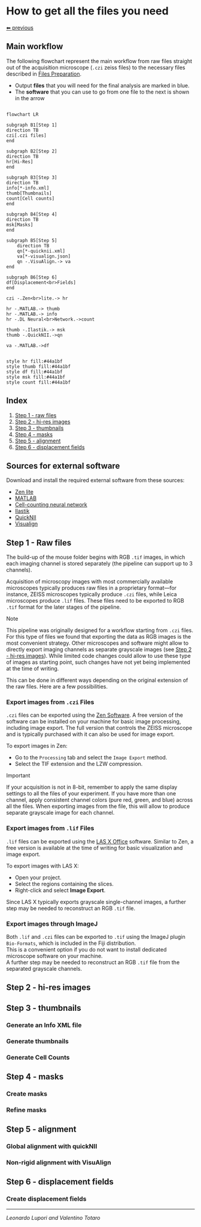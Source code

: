 # How to get all the files you need

[⬅ previous](02_filesPreparation.md)

## Main workflow

The following flowchart represent the main workflow from raw files straight out of the acquisition microscope (`.czi` zeiss files) to the necessary files described in [Files Preparation](02_filesPreparation.md).

- Output **files** that you will need for the final analysis are marked in blue.
- The **software** that you can use to go from one file to the next is shown in the arrow

```mermaid

flowchart LR

subgraph B1[Step 1]
direction TB
czi[.czi files]
end

subgraph B2[Step 2]
direction TB
hr[Hi-Res]
end

subgraph B3[Step 3]
direction TB
info[*-info.xml]
thumb[Thumbnails]
count[Cell counts]
end

subgraph B4[Step 4]
direction TB
msk[Masks]
end

subgraph B5[Step 5]
    direction TB
    qn[*-quicknii.xml]
    va[*-visualign.json]
    qn -.VisuAlign.-> va
end

subgraph B6[Step 6]
df[Displacement<br>Fields]
end

czi -.Zen<br>lite.-> hr

hr -.MATLAB.-> thumb
hr -.MATLAB.-> info
hr -.DL Neural<br>Network.->count

thumb -.Ilastik.-> msk
thumb -.QuickNII.->qn

va -.MATLAB.->df


style hr fill:#44a1bf
style thumb fill:#44a1bf
style df fill:#44a1bf
style msk fill:#44a1bf
style count fill:#44a1bf

```

## Index

1. [Step 1 - raw files](#step-1---raw-files)
2. [Step 2 - hi-res images](#step-2---hi-res-images)
3. [Step 3 - thumbnails](#step-3---thumbnails)
4. [Step 4 - masks](#step-4---masks)
5. [Step 5 - alignment](#step-5---alignment)
6. [Step 6 - displacement fields](#step-6---displacement-fields)

## Sources for external software

Download and install the required external software from these sources:

- [Zen lite](https://www.zeiss.com/microscopy/en/products/software/zeiss-zen.html)
- [MATLAB](https://it.mathworks.com/products/matlab.html)
- [Cell-counting neural network](https://github.com/ciampluca/counting_perineuronal_nets)
- [Ilastik](https://www.ilastik.org/)
- [QuickNII](https://www.nitrc.org/projects/quicknii)
- [Visualign](https://www.nitrc.org/projects/visualign/)

## Step 1 - Raw files

The build-up of the mouse folder begins with RGB `.tif` images, in which each imaging channel is stored separately (the pipeline can support up to 3 channels).

Acquisition of microscopy images with most commercially available microscopes typically produces raw files in a proprietary format—for instance, ZEISS microscopes typically produce `.czi` files, while Leica microscopes produce `.lif` files. These files need to be exported to RGB `.tif` format for the later stages of the pipeline.

> [!NOTE]
> This pipeline was originally designed for a workflow starting from `.czi` files. For this type of files we found that exporting the data as RGB images is the most convenient strategy. Other microscopes and software might allow to directly export imaging channels as separate grayscale images (see [Step 2 - hi-res images](#step-2---hi-res-images)). While limited code changes could allow to use these type of images as starting point, such changes have not yet being implemented at the time of writing.

This can be done in different ways depending on the original extension of the raw files. Here are a few possibilities.



### Export images from `.czi` Files

`.czi` files can be exported using the [Zen Software](https://www.zeiss.com/microscopy/en/products/software/zeiss-zen.html). A free version of the software can be installed on your machine for basic image processing, including image export. The full version that controls the ZEISS microscope and is typically purchased with it can also be used for image export.

To export images in Zen:
- Go to the `Processing` tab and select the `Image Export` method.
- Select the TIF extension and the LZW compression.

> [!IMPORTANT]
> If your acquisition is not in 8-bit, remember to apply the same display settings to all the files of your experiment. If you have more than one channel, apply consistent channel colors (pure red, green, and blue) across all the files. When exporting images from the file, this will allow to produce separate grayscale image for each channel.

### Export images from `.lif` Files

`.lif` files can be exported using the [LAS X Office](https://www.leica-microsystems.com/products/microscope-software/) software. Similar to Zen, a free version is available at the time of writing for basic visualization and image export.

To export images with LAS X:
- Open your project.
- Select the regions containing the slices.
- Right-click and select **Image Export**.

Since LAS X typically exports grayscale single-channel images, a further step may be needed to reconstruct an RGB `.tif` file.

### Export images through ImageJ

Both `.lif` and `.czi` files can be exported to `.tif` using the ImageJ plugin `Bio-Formats`, which is included in the Fiji distribution.  
This is a convenient option if you do not want to install dedicated microscope software on your machine.  
A further step may be needed to reconstruct an RGB `.tif` file from the separated grayscale channels.

## Step 2 - hi-res images

## Step 3 - thumbnails

### Generate an Info XML file

### Generate thumbnails

### Generate Cell Counts

## Step 4 - masks

### Create masks

### Refine masks

## Step 5 - alignment

### Global alignment with quickNII

### Non-rigid alignment with VisuAlign

## Step 6 - displacement fields

### Create displacement fields

---

*Leonardo Lupori and Valentino Totaro*
